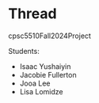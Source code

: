 # Thread
cpsc5510Fall2024Project

Students: 

* Isaac Yushaiyin
* Jacobie Fullerton
* Jooa Lee
* Lisa Lomidze

